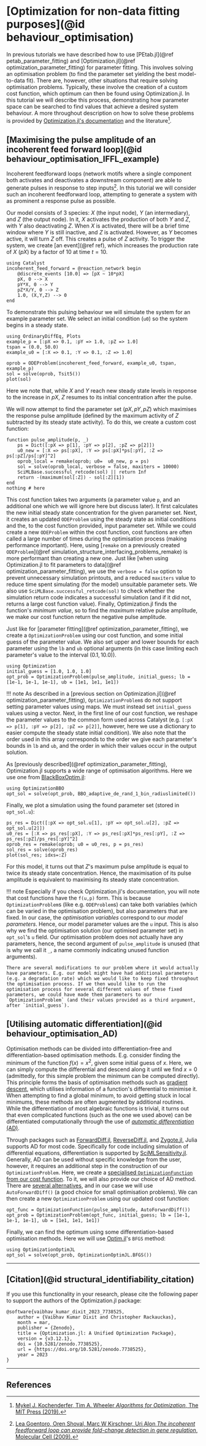 # [Optimization for non-data fitting purposes](@id behaviour_optimisation)
In previous tutorials we have described how to use [PEtab.jl](@ref petab_parameter_fitting) and [Optimization.jl](@ref optimization_parameter_fitting) for parameter fitting. This involves solving an optimisation problem (to find the parameter set yielding the best model-to-data fit). There are, however, other situations that require solving optimisation problems. Typically, these involve the creation of a custom cost function, which optimum can then be found using Optimization.jl. In this tutorial we will describe this process, demonstrating how parameter space can be searched to find values that achieve a desired system behaviour. A more throughout description on how to solve these problems is provided by [Optimization.jl's documentation](https://docs.sciml.ai/Optimization/stable/) and the literature[^1]. 

## [Maximising the pulse amplitude of an incoherent feed forward loop](@id behaviour_optimisation_IFFL_example)
Incoherent feedforward loops (network motifs where a single component both activates and deactivates a downstream component) are able to generate pulses in response to step inputs[^2]. In this tutorial we will consider such an incoherent feedforward loop, attempting to generate a system with as prominent a response pulse as possible.

Our model consists of 3 species: $X$ (the input node), $Y$ (an intermediary), and $Z$ (the output node). In it, $X$ activates the production of both $Y$ and $Z$, with $Y$ also deactivating $Z$. When $X$ is activated, there will be a brief time window where $Y$ is still inactive, and $Z$ is activated. However, as $Y$ becomes active, it will turn $Z$ off. This creates a pulse of $Z$ activity. To trigger the system, we create [an event](@ref ref), which increases the production rate of $X$ ($pX$) by a factor of $10$ at time $t = 10$.
```@example behaviour_optimization
using Catalyst
incoherent_feed_forward = @reaction_network begin
    @discrete_events [10.0] => [pX ~ 10*pX]
    pX, 0 --> X
    pY*X, 0 --> Y
    pZ*X/Y, 0 --> Z
    1.0, (X,Y,Z) --> 0
end
```
To demonstrate this pulsing behaviour we will simulate the system for an example parameter set. We select an initial condition (`u0`) so the system begins in a steady state.
```@example behaviour_optimization
using OrdinaryDiffEq, Plots
example_p = [:pX => 0.1, :pY => 1.0, :pZ => 1.0]
tspan = (0.0, 50.0)
example_u0 = [:X => 0.1, :Y => 0.1, :Z => 1.0]

oprob = ODEProblem(incoherent_feed_forward, example_u0, tspan, example_p)
sol = solve(oprob, Tsit5())
plot(sol)
```
Here we note that, while $X$ and $Y$ reach new steady state levels in response to the increase in $pX$, $Z$ resumes to its initial concentration after the pulse.

We will now attempt to find the parameter set $(pX,pY,pZ)$ which maximises the response pulse amplitude (defined by the maximum activity of $Z$ subtracted by its steady state activity). To do this, we create a custom cost function:
```@example behaviour_optimization
function pulse_amplitude(p, _)
    ps = Dict([:pX => p[1], :pY => p[2], :pZ => p[2]])
    u0_new = [:X => ps[:pX], :Y => ps[:pX]*ps[:pY], :Z => ps[:pZ]/ps[:pY]^2]
    oprob_local = remake(oprob; u0=  u0_new, p = ps)
    sol = solve(oprob_local, verbose = false, maxiters = 10000)
    SciMLBase.successful_retcode(sol) || return Inf
    return -(maximum(sol[:Z]) - sol[:Z][1])
end
nothing # here
```
This cost function takes two arguments (a parameter value `p`, and an additional one which we will ignore here but discuss later). It first calculates the new initial steady state concentration for the given parameter set. Next, it creates an updated `ODEProblem` using the steady state as initial conditions and the, to the cost function provided, input parameter set. While we could create a new `ODEProblem` within the cost function, cost functions are often called a large number of times during the optimisation process (making performance important). Here, using [`remake` on a previously created `ODEProblem`](@ref simulation_structure_interfacing_problems_remake) is more performant than creating a new one. Just like [when using Optimization.jl to fit parameters to data](@ref optimization_parameter_fitting), we use the `verbose = false` option to prevent unnecessary simulation printouts, and a reduced `maxiters` value to reduce time spent simulating (for the model) unsuitable parameter sets. We also use `SciMLBase.successful_retcode(sol)` to check whether the simulation return code indicates a successful simulation (and if it did not, returns a large cost function value). Finally, Optimization.jl finds the function's *minimum value*, so to find the *maximum* relative pulse amplitude, we make our cost function return the negative pulse amplitude.

Just like for [parameter fitting](@ref optimization_parameter_fitting), we create a `OptimizationProblem` using our cost function, and some initial guess of the parameter value. We also set upper and lower bounds for each parameter using the `lb` and `ub` optional arguments (in this case limiting each parameter's value to the interval $(0.1,10.0)$).
```@example behaviour_optimization
using Optimization
initial_guess = [1.0, 1.0, 1.0]
opt_prob = OptimizationProblem(pulse_amplitude, initial_guess; lb = [1e-1, 1e-1, 1e-1], ub = [1e1, 1e1, 1e1])
```
!!! note
    As described in a [previous section on Optimization.jl](@ref optimization_parameter_fitting), `OptimizationProblem`s do not support setting parameter values using maps. We must instead set `initial_guess` values using a vector. Next, in the first line of our cost function, we reshape the parameter values to the common form used across Catalyst (e.g. `[:pX => p[1], :pY => p[2], :pZ => p[2]]`, however, here we use a dictionary to easier compute the steady state initial condition). We also note that the order used in this array corresponds to the order we give each parameter's bounds in `lb` and `ub`, and the order in which their values occur in the output solution.

As [previously described](@ref optimization_parameter_fitting), Optimization.jl supports a wide range of optimisation algorithms. Here we use one from [BlackBoxOptim.jl](https://github.com/robertfeldt/BlackBoxOptim.jl):
```@example behaviour_optimization
using OptimizationBBO
opt_sol = solve(opt_prob, BBO_adaptive_de_rand_1_bin_radiuslimited())
```
Finally, we plot a simulation using the found parameter set (stored in `opt_sol.u`):
```@example behaviour_optimization
ps_res = Dict([:pX => opt_sol.u[1], :pY => opt_sol.u[2], :pZ => opt_sol.u[2]])
u0_res = [:X => ps_res[:pX], :Y => ps_res[:pX]*ps_res[:pY], :Z => ps_res[:pZ]/ps_res[:pY]^2]
oprob_res = remake(oprob; u0 = u0_res, p = ps_res)
sol_res = solve(oprob_res)
plot(sol_res; idxs=:Z)
```
For this model, it turns out that $Z$'s maximum pulse amplitude is equal to twice its steady state concentration. Hence, the maximisation of its pulse amplitude is equivalent to maximising its steady state concentration.

!!! note
    Especially if you check Optimization.jl's documentation, you will note that cost functions have the `f(u,p)` form. This is because `OptimizationProblem`s (like e.g. `ODEProblem`s) can take both variables (which can be varied in the optimisation problem), but also parameters that are fixed. In our case, the *optimisation variables* correspond to our *model parameters*. Hence, our model parameter values are the `u` input. This is also why we find the optimisation solution (our optimised parameter set) in `opt_sol`'s `u` field. Our optimisation problem does not actually have any parameters, hence, the second argument of `pulse_amplitude` is unused (that is why we call it `_`, a name commonly indicating unused function arguments). 
    
    There are several modifications to our problem where it would actually have parameters. E.g. our model might have had additional parameters (e.g. a degradation rate) which we would like to keep fixed throughout the optimisation process. If we then would like to run the optimisation process for several different values of these fixed parameters, we could have made them parameters to our `OptimizationProblem` (and their values provided as a third argument, after `initial_guess`).

## [Utilising automatic differentiation](@id behaviour_optimisation_AD)
Optimisation methods can be divided into differentiation-free and differentiation-based optimisation methods. E.g. consider finding the minimum of the function $f(x) = x^2$, given some initial guess of $x$. Here, we can simply compute the differential and descend along it until we find $x=0$ (admittedly, for this simple problem the minimum can be computed directly). This principle forms the basis of optimisation methods such as [gradient descent](https://en.wikipedia.org/wiki/Gradient_descent), which utilises information of a function's differential to minimise it. When attempting to find a global minimum, to avoid getting stuck in local minimums, these methods are often augmented by additional routines. While the differentiation of most algebraic functions is trivial, it turns out that even complicated functions (such as the one we used above) can be differentiated computationally through the use of [*automatic differentiation* (AD)](https://en.wikipedia.org/wiki/Automatic_differentiation).

Through packages such as [ForwardDiff.jl](https://github.com/JuliaDiff/ForwardDiff.jl), [ReverseDiff.jl](https://github.com/JuliaDiff/ReverseDiff.jl), and [Zygote.jl](https://github.com/FluxML/Zygote.jl), Julia supports AD for most code. Specifically for code including simulation of differential equations, differentiation is supported by [SciMLSensitivity.jl](https://github.com/SciML/SciMLSensitivity.jl). Generally, AD can be used without specific knowledge from the user, however, it requires an additional step in the construction of our `OptimizationProblem`. Here, we create a [specialised `OptimizationFunction` from our cost function](https://docs.sciml.ai/Optimization/stable/API/optimization_function/#optfunction). To it, we will also provide our choice of AD method. There are [several alternatives](https://docs.sciml.ai/Optimization/stable/API/optimization_function/#Automatic-Differentiation-Construction-Choice-Recommendations), and in our case we will use `AutoForwardDiff()` (a good choice for small optimisation problems). We can then create a new `OptimizationProblem` using our updated cost function:
```@example behaviour_optimization
opt_func = OptimizationFunction(pulse_amplitude, AutoForwardDiff())
opt_prob = OptimizationProblem(opt_func, initial_guess; lb = [1e-1, 1e-1, 1e-1], ub = [1e1, 1e1, 1e1])
``` 
Finally, we can find the optimum using some differentiation-based optimisation methods. Here we will use [Optim.jl](https://github.com/JuliaNLSolvers/Optim.jl)'s `BFGS` method:
```@example behaviour_optimization
using OptimizationOptimJL
opt_sol = solve(opt_prob, OptimizationOptimJL.BFGS())
``` 

---
## [Citation](@id structural_identifiability_citation)
If you use this functionality in your research, please cite the following paper to support the authors of the Optimization.jl package:
```
@software{vaibhav_kumar_dixit_2023_7738525,
	author = {Vaibhav Kumar Dixit and Christopher Rackauckas},
	month = mar,
	publisher = {Zenodo},
	title = {Optimization.jl: A Unified Optimization Package},
	version = {v3.12.1},
	doi = {10.5281/zenodo.7738525},
  	url = {https://doi.org/10.5281/zenodo.7738525},
	year = 2023
}
```

---
## References
[^1]: [Mykel J. Kochenderfer, Tim A. Wheeler *Algorithms for Optimization*, The MIT Press (2019).](https://algorithmsbook.com/optimization/files/optimization.pdf)
[^2]: [Lea Goentoro, Oren Shoval, Marc W Kirschner, Uri Alon *The incoherent feedforward loop can provide fold-change detection in gene regulation*, Molecular Cell (2009).](https://www.ncbi.nlm.nih.gov/pmc/articles/PMC2896310/)